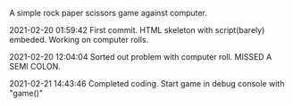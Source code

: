 A simple rock paper scissors game against computer.

2021-02-20 01:59:42
First commit. HTML skeleton with script(barely) embeded. Working on computer rolls.

2021-02-20 12:04:04
Sorted out problem with computer roll. MISSED A SEMI COLON.

2021-02-21 14:43:46
Completed coding. Start game in debug console with "game()"